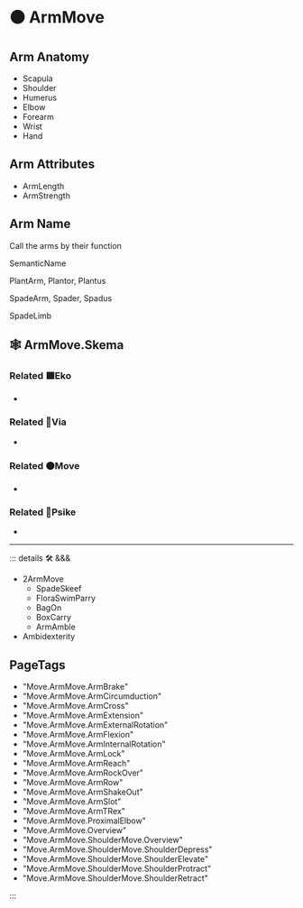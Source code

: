 # 🟠 <move>ArmMove</move>

## Arm Anatomy

- Scapula
- Shoulder
- Humerus
- Elbow
- Forearm
- Wrist
- Hand

## Arm Attributes

- ArmLength
- ArmStrength

## Arm Name

Call the arms by their function

SemanticName

PlantArm, Plantor, Plantus

SpadeArm, Spader, Spadus

SpadeLimb

## 🕸 ArmMove.Skema

### Related 🟩<eko>Eko</eko>

-

### Related 🔻<via>Via</via>

-

### Related 🟠<move>Move</move>

-

### Related 💜<psike>Psike</psike>

-

---

<!-- =================================================== -->
<!-- =================================================== -->
<!-- =================================================== -->
<!-- =================================================== -->
<!-- =================================================== -->
::: details 🛠 <dev>&&&</dev>

- 2ArmMove
    - SpadeSkeef
    - FloraSwimParry
    - BagOn
    - BoxCarry
    - ArmAmble
- Ambidexterity

<h2>PageTags</h2>

- "Move.ArmMove.ArmBrake"
- "Move.ArmMove.ArmCircumduction"
- "Move.ArmMove.ArmCross"
- "Move.ArmMove.ArmExtension"
- "Move.ArmMove.ArmExternalRotation"
- "Move.ArmMove.ArmFlexion"
- "Move.ArmMove.ArmInternalRotation"
- "Move.ArmMove.ArmLock"
- "Move.ArmMove.ArmReach"
- "Move.ArmMove.ArmRockOver"
- "Move.ArmMove.ArmRow"
- "Move.ArmMove.ArmShakeOut"
- "Move.ArmMove.ArmSlot"
- "Move.ArmMove.ArmTRex"
- "Move.ArmMove.ProximalElbow"
- "Move.ArmMove.Overview"
- "Move.ArmMove.ShoulderMove.Overview"
- "Move.ArmMove.ShoulderMove.ShoulderDepress"
- "Move.ArmMove.ShoulderMove.ShoulderElevate"
- "Move.ArmMove.ShoulderMove.ShoulderProtract"
- "Move.ArmMove.ShoulderMove.ShoulderRetract"

:::
